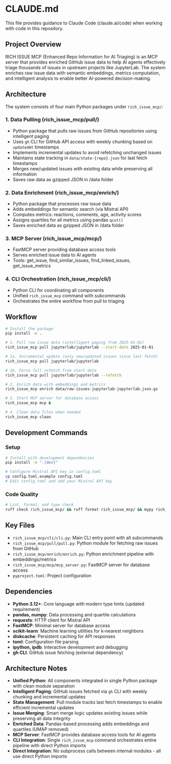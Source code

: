# CLAUDE.md

This file provides guidance to Claude Code (claude.ai/code) when working with code in this repository.

## Project Overview

RICH ISSUE MCP (Enhanced Repo Information for AI Triaging) is an MCP server that provides enriched GitHub issue data to help AI agents effectively triage thousands of issues in upstream projects like JupyterLab. The system enriches raw issue data with semantic embeddings, metrics computation, and intelligent analysis to enable better AI-powered decision-making.

## Architecture

The system consists of four main Python packages under `rich_issue_mcp/`:

### 1. Data Pulling (rich_issue_mcp/pull/)
- Python package that pulls raw issues from GitHub repositories using intelligent paging
- Uses `gh` CLI for GitHub API access with weekly chunking based on `updatedAt` timestamps
- Implements incremental updates to avoid refetching unchanged issues
- Maintains state tracking in `data/state-{repo}.json` for last fetch timestamps
- Merges new/updated issues with existing data while preserving all information
- Saves raw data as gzipped JSON in /data folder

### 2. Data Enrichment (rich_issue_mcp/enrich/)
- Python package that processes raw issue data
- Adds embeddings for semantic search (via Mistral API)
- Computes metrics: reactions, comments, age, activity scores
- Assigns quartiles for all metrics using pandas `qcut()`
- Saves enriched data as gzipped JSON in /data folder

### 3. MCP Server (rich_issue_mcp/mcp/)
- FastMCP server providing database access tools
- Serves enriched issue data to AI agents
- Tools: get_issue, find_similar_issues, find_linked_issues, get_issue_metrics

### 4. CLI Orchestration (rich_issue_mcp/cli/)
- Python CLI for coordinating all components
- Unified `rich_issue_mcp` command with subcommands
- Orchestrates the entire workflow from pull to triaging

## Workflow

```bash
# Install the package
pip install -e .

# 1. Pull raw issue data (intelligent paging from 2025-01-01)
rich_issue_mcp pull jupyterlab/jupyterlab --start-date 2025-01-01

# 1a. Incremental update (only new/updated issues since last fetch)
rich_issue_mcp pull jupyterlab/jupyterlab

# 1b. Force full refetch from start date
rich_issue_mcp pull jupyterlab/jupyterlab --refetch

# 2. Enrich data with embeddings and metrics
rich_issue_mcp enrich data/raw-issues-jupyterlab-jupyterlab.json.gz

# 3. Start MCP server for database access
rich_issue_mcp mcp &

# 4. Clean data files when needed
rich_issue_mcp clean
```

## Development Commands

### Setup
```bash
# Install with development dependencies
pip install -e ".[dev]"

# Configure Mistral API key in config.toml
cp config.toml.example config.toml
# Edit config.toml and add your Mistral API key
```

### Code Quality
```bash
# Lint, format, and type check
ruff check rich_issue_mcp/ && ruff format rich_issue_mcp/ && mypy rich_issue_mcp/
```

## Key Files

- `rich_issue_mcp/cli/cli.py`: Main CLI entry point with all subcommands
- `rich_issue_mcp/pull/pull.py`: Python module for fetching raw issues from GitHub
- `rich_issue_mcp/enrich/enrich.py`: Python enrichment pipeline with embeddings/metrics
- `rich_issue_mcp/mcp/mcp_server.py`: FastMCP server for database access
- `pyproject.toml`: Project configuration

## Dependencies

- **Python 3.12+**: Core language with modern type hints (updated requirement)
- **pandas, numpy**: Data processing and quartile calculations  
- **requests**: HTTP client for Mistral API
- **FastMCP**: Minimal server for database access
- **scikit-learn**: Machine learning utilities for k-nearest neighbors
- **diskcache**: Persistent caching for API responses
- **toml**: Configuration file parsing
- **ipython, ipdb**: Interactive development and debugging
- **gh CLI**: GitHub issue fetching (external dependency)

## Architecture Notes

- **Unified Python**: All components integrated in single Python package with clean module separation
- **Intelligent Paging**: GitHub issues fetched via `gh` CLI with weekly chunking and incremental updates
- **State Management**: Pull module tracks last fetch timestamps to enable efficient incremental updates
- **Issue Merging**: Smart merge logic updates existing issues while preserving all data integrity  
- **Enriched Data**: Pandas-based processing adds embeddings and quartiles (UMAP removed)
- **MCP Server**: FastMCP provides database access tools for AI agents
- **CLI Integration**: Single `rich_issue_mcp` command orchestrates entire pipeline with direct Python imports
- **Direct Integration**: No subprocess calls between internal modules - all use direct Python imports